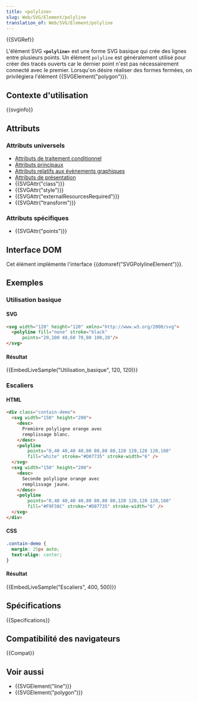 ```yaml
---
title: <polyline>
slug: Web/SVG/Element/polyline
translation_of: Web/SVG/Element/polyline
---
```


{{SVGRef}}

L'élément SVG **`<polyline>`** est une forme SVG basique qui crée des lignes entre plusieurs points. Un élément `polyline` est généralement utilisé pour créer des tracés ouverts car le dernier point n'est pas nécessairement connecté avec le premier. Lorsqu'on désire réaliser des formes fermées, on privilégiera l'élément {{SVGElement("polygon")}}.

## Contexte d'utilisation

{{svginfo}}

## Attributs

### Attributs universels

- [Attributs de traitement conditionnel](/fr/docs/Web/SVG/Attribute#Attributs_de_traitement_conditionnel)
- [Attributs principaux](/fr/docs/Web/SVG/Attribute#Attributs_de_base)
- [Attributs relatifs aux évènements graphiques](/fr/docs/Web/SVG/Attribute#Attributs_d%27%C3%A9v%C3%A9nement_graphique)
- [Attributs de présentation](/fr/docs/Web/SVG/Attribute#Attributs_de_présentation)
- {{SVGAttr("class")}}
- {{SVGAttr("style")}}
- {{SVGAttr("externalResourcesRequired")}}
- {{SVGAttr("transform")}}

### Attributs spécifiques

- {{SVGAttr("points")}}

## Interface DOM

Cet élément implémente l'interface {{domxref("SVGPolylineElement")}}.

## Exemples

### Utilisation basique

#### SVG

```html
<svg width="120" height="120" xmlns="http://www.w3.org/2000/svg">
  <polyline fill="none" stroke="black"
      points="20,100 40,60 70,80 100,20"/>
</svg>
```

#### Résultat

{{EmbedLiveSample("Utilisation_basique", 120, 120)}}

### Escaliers

#### HTML

```html
<div class="contain-demo">
  <svg width="150" height="200">
    <desc>
      Première polyligne orange avec
      remplissage blanc.
    </desc>
    <polyline
        points="0,40 40,40 40,80 80,80 80,120 120,120 120,160"
        fill="white" stroke="#D07735" stroke-width="6" />
  </svg>
  <svg width="150" height="200">
    <desc>
      Seconde polyligne orange avec
      remplissage jaune.
    </desc>
    <polyline
        points="0,40 40,40 40,80 80,80 80,120 120,120 120,160"
        fill="#F9F38C" stroke="#D07735" stroke-width="6" />
  </svg>
</div>
```

#### CSS

```css
.contain-demo {
  margin: 25px auto;
  text-align: center;
}
```

#### Résultat

{{EmbedLiveSample("Escaliers", 400, 500)}}

## Spécifications

{{Specifications}}

## Compatibilité des navigateurs

{{Compat}}

## Voir aussi

- {{SVGElement("line")}}
- {{SVGElement("polygon")}}
